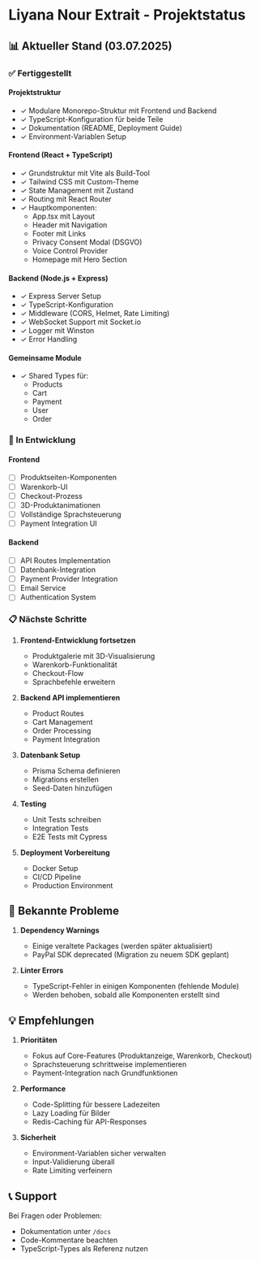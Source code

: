 # Liyana Nour Extrait - Projektstatus

## 📊 Aktueller Stand (03.07.2025)

### ✅ Fertiggestellt

#### Projektstruktur
- ✓ Modulare Monorepo-Struktur mit Frontend und Backend
- ✓ TypeScript-Konfiguration für beide Teile
- ✓ Dokumentation (README, Deployment Guide)
- ✓ Environment-Variablen Setup

#### Frontend (React + TypeScript)
- ✓ Grundstruktur mit Vite als Build-Tool
- ✓ Tailwind CSS mit Custom-Theme
- ✓ State Management mit Zustand
- ✓ Routing mit React Router
- ✓ Hauptkomponenten:
  - App.tsx mit Layout
  - Header mit Navigation
  - Footer mit Links
  - Privacy Consent Modal (DSGVO)
  - Voice Control Provider
  - Homepage mit Hero Section

#### Backend (Node.js + Express)
- ✓ Express Server Setup
- ✓ TypeScript-Konfiguration
- ✓ Middleware (CORS, Helmet, Rate Limiting)
- ✓ WebSocket Support mit Socket.io
- ✓ Logger mit Winston
- ✓ Error Handling

#### Gemeinsame Module
- ✓ Shared Types für:
  - Products
  - Cart
  - Payment
  - User
  - Order

### 🚧 In Entwicklung

#### Frontend
- [ ] Produktseiten-Komponenten
- [ ] Warenkorb-UI
- [ ] Checkout-Prozess
- [ ] 3D-Produktanimationen
- [ ] Vollständige Sprachsteuerung
- [ ] Payment Integration UI

#### Backend
- [ ] API Routes Implementation
- [ ] Datenbank-Integration
- [ ] Payment Provider Integration
- [ ] Email Service
- [ ] Authentication System

### 📋 Nächste Schritte

1. **Frontend-Entwicklung fortsetzen**
   - Produktgalerie mit 3D-Visualisierung
   - Warenkorb-Funktionalität
   - Checkout-Flow
   - Sprachbefehle erweitern

2. **Backend API implementieren**
   - Product Routes
   - Cart Management
   - Order Processing
   - Payment Integration

3. **Datenbank Setup**
   - Prisma Schema definieren
   - Migrations erstellen
   - Seed-Daten hinzufügen

4. **Testing**
   - Unit Tests schreiben
   - Integration Tests
   - E2E Tests mit Cypress

5. **Deployment Vorbereitung**
   - Docker Setup
   - CI/CD Pipeline
   - Production Environment

## 🐛 Bekannte Probleme

1. **Dependency Warnings**
   - Einige veraltete Packages (werden später aktualisiert)
   - PayPal SDK deprecated (Migration zu neuem SDK geplant)

2. **Linter Errors**
   - TypeScript-Fehler in einigen Komponenten (fehlende Module)
   - Werden behoben, sobald alle Komponenten erstellt sind

## 💡 Empfehlungen

1. **Prioritäten**
   - Fokus auf Core-Features (Produktanzeige, Warenkorb, Checkout)
   - Sprachsteuerung schrittweise implementieren
   - Payment-Integration nach Grundfunktionen

2. **Performance**
   - Code-Splitting für bessere Ladezeiten
   - Lazy Loading für Bilder
   - Redis-Caching für API-Responses

3. **Sicherheit**
   - Environment-Variablen sicher verwalten
   - Input-Validierung überall
   - Rate Limiting verfeinern

## 📞 Support

Bei Fragen oder Problemen:
- Dokumentation unter `/docs`
- Code-Kommentare beachten
- TypeScript-Types als Referenz nutzen